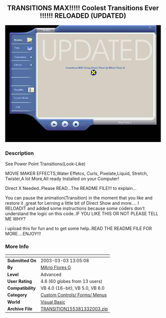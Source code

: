 ﻿<div align="center">

## TRANSITIONS MAX\!\!\!\!\! Coolest Transitions Ever \!\!\!\!\!\! RELOADED \(UPDATED\)

<img src="PIC200331221101784.jpg">
</div>

### Description

See Power Point Transitions(Look-Like)

MOVIE MAKER EFFECTS,Water Effetcs, Curls, Pixelate,Liquid, Stretch, Twister,A lot More,All ready Installed on your Computer!

Direct X Needed..Please READ...The README FILE!!! to explain...

You can pause the animation(Transition) in the moment that you like and restore it ,great for Lerning a little bit of Direct Show and more.... I RELOADIT and added some instructions because some coders don't understand the logic on this code..IF YOU LIKE THIS OR NOT PLEASE TELL ME WHY?

i upload this for fun and to get some help..READ THE README FILE FOR MORE....ENJOY!!!
 
### More Info
 


<span>             |<span>
---                |---
**Submitted On**   |2003-03-03 13:05:08
**By**             |[MArio Flores G](https://github.com/Planet-Source-Code/PSCIndex/blob/master/ByAuthor/mario-flores-g.md)
**Level**          |Advanced
**User Rating**    |4.6 (60 globes from 13 users)
**Compatibility**  |VB 4\.0 \(16\-bit\), VB 5\.0, VB 6\.0
**Category**       |[Custom Controls/ Forms/  Menus](https://github.com/Planet-Source-Code/PSCIndex/blob/master/ByCategory/custom-controls-forms-menus__1-4.md)
**World**          |[Visual Basic](https://github.com/Planet-Source-Code/PSCIndex/blob/master/ByWorld/visual-basic.md)
**Archive File**   |[TRANSITION155381332003\.zip](https://github.com/Planet-Source-Code/mario-flores-g-transitions-max-coolest-transitions-ever-reloaded-updated__1-43640/archive/master.zip)








